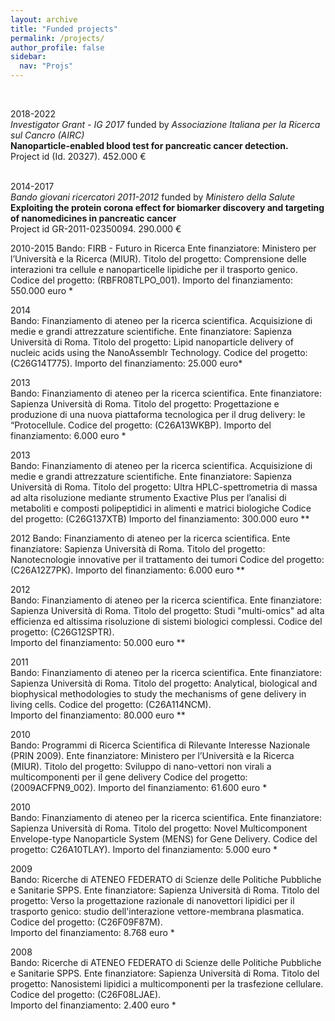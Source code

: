 ```yaml
---
layout: archive
title: "Funded projects"
permalink: /projects/
author_profile: false
sidebar:
  nav: "Projs"
---
```


<br>

2018-2022 <br>
<em>Investigator Grant - IG 2017</em> funded by
<em>Associazione Italiana per la Ricerca sul Cancro (AIRC)</em><br>
**Nanoparticle-enabled blood test for pancreatic cancer detection.**<br>
Project id (Id. 20327).	
452.000 € <br><br>

2014-2017 <br>
<em>Bando giovani ricercatori 2011-2012</em> funded by
<em>Ministero della Salute</em><br>
**Exploiting the protein corona effect for biomarker discovery and targeting of nanomedicines in pancreatic cancer**<br>
Project id GR-2011-02350094.
290.000 €

2010-2015
Bando: FIRB - Futuro in Ricerca 
Ente finanziatore: Ministero per l’Università e la Ricerca (MIUR).
Titolo del progetto: Comprensione delle interazioni tra cellule e nanoparticelle lipidiche per il trasporto genico.
Codice del progetto: (RBFR08TLPO_001).
Importo del finanziamento: 550.000 euro	*

2014	
Bando: Finanziamento di ateneo per la ricerca scientifica. Acquisizione di medie e grandi attrezzature scientifiche.
Ente finanziatore: Sapienza Università di Roma.
Titolo del progetto: Lipid nanoparticle delivery of nucleic acids using the NanoAssemblr Technology.
Codice del progetto: (C26G14T775).
Importo del finanziamento: 25.000	euro*

2013	
Bando: Finanziamento di ateneo per la ricerca scientifica. 
Ente finanziatore: Sapienza Università di Roma.
Titolo del progetto: Progettazione e produzione di una nuova piattaforma tecnologica per il drug delivery: le “Protocellule.
Codice del progetto: (C26A13WKBP).
Importo del finanziamento: 6.000	euro *

2013	
Bando: Finanziamento di ateneo per la ricerca scientifica. Acquisizione di medie e grandi attrezzature scientifiche.
Ente finanziatore: Sapienza Università di Roma.
Titolo del progetto: Ultra HPLC-spettrometria di massa ad alta risoluzione mediante strumento Exactive Plus per l’analisi di metaboliti e composti polipeptidici in alimenti e matrici biologiche Codice del progetto: (C26G137XTB)
Importo del finanziamento: 300.000	 euro **

2012
Bando: Finanziamento di ateneo per la ricerca scientifica. 
Ente finanziatore: Sapienza Università di Roma.
Titolo del progetto: Nanotecnologie innovative per il trattamento dei tumori 
Codice del progetto: (C26A12Z7PK).
Importo del finanziamento: 6.000	euro **

2012	
Bando: Finanziamento di ateneo per la ricerca scientifica. 
Ente finanziatore: Sapienza Università di Roma.
Titolo del progetto: Studi "multi-omics" ad alta efficienza ed altissima risoluzione di sistemi biologici complessi.
Codice del progetto: (C26G12SPTR).	
Importo del finanziamento: 50.000	euro **

2011	
Bando: Finanziamento di ateneo per la ricerca scientifica. 
Ente finanziatore: Sapienza Università di Roma.
Titolo del progetto:  Analytical, biological and biophysical methodologies to study the mechanisms of gene delivery in living cells.
Codice del progetto: (C26A114NCM).	
Importo del finanziamento: 80.000	euro **

2010	
Bando: Programmi di Ricerca Scientifica di Rilevante Interesse Nazionale (PRIN 2009).
Ente finanziatore: Ministero per l’Università e la Ricerca (MIUR).
Titolo del progetto: Sviluppo di nano-vettori non virali a multicomponenti per il gene delivery
Codice del progetto: (2009ACFPN9_002).
Importo del finanziamento: 61.600	euro *

2010	
Bando: Finanziamento di ateneo per la ricerca scientifica. 
Ente finanziatore: Sapienza Università di Roma.
Titolo del progetto: Novel Multicomponent Envelope-type Nanoparticle System (MENS) for Gene Delivery.
Codice del progetto: C26A10TLAY).
Importo del finanziamento: 5.000	euro *

2009	
Bando: Ricerche di ATENEO FEDERATO di Scienze delle Politiche Pubbliche e Sanitarie SPPS.
Ente finanziatore: Sapienza Università di Roma.
Titolo del progetto: Verso la progettazione razionale di nanovettori lipidici per il trasporto genico: studio dell'interazione vettore-membrana plasmatica.
Codice del progetto: (C26F09F87M).	
Importo del finanziamento: 8.768	euro *

2008	
Bando: Ricerche di ATENEO FEDERATO di Scienze delle Politiche Pubbliche e Sanitarie SPPS.
Ente finanziatore: Sapienza Università di Roma.
Titolo del progetto: Nanosistemi lipidici a multicomponenti per la trasfezione cellulare.
Codice del progetto: (C26F08LJAE).	
Importo del finanziamento: 2.400	euro *

